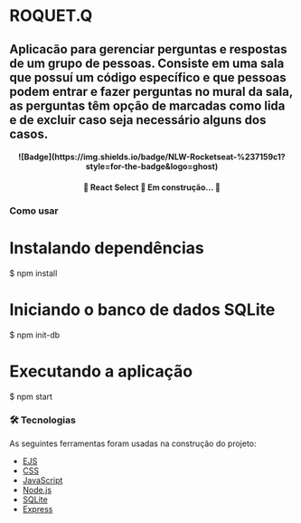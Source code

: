 # ROQUET.Q
## Aplicacão para gerenciar perguntas e respostas de um grupo de pessoas. Consiste em uma sala que possuí um código específico e que pessoas podem entrar e fazer perguntas no mural da sala, as perguntas têm opção de marcadas como lida e de excluir caso seja necessário alguns dos casos.
<h4 align="center"> 
	![Badge](https://img.shields.io/badge/NLW-Rocketseat-%237159c1?style=for-the-badge&logo=ghost)
</h4>
<h4 align="center"> 
	🚧  React Select 🚀 Em construção...  🚧
</h4>

### Como usar

# Instalando dependências
$ npm install

# Iniciando o banco de dados SQLite
$ npm init-db

# Executando a aplicação
$ npm start

### 🛠 Tecnologias

As seguintes ferramentas foram usadas na construção do projeto:

- [EJS](https://ejs.co//)
- [CSS](https://www.w3schools.com/css/)
- [JavaScript](https://www.javascript.com/)
- [Node.js](https://nodejs.org/en/)
- [SQLite](https://www.sqlite.org/index.html)
- [Express](https://expressjs.com/pt-br/)
